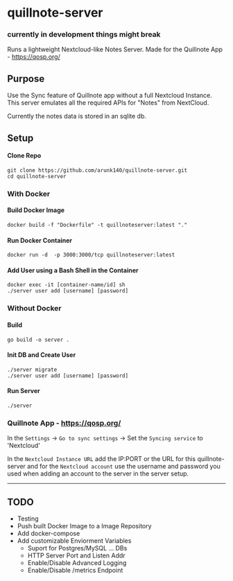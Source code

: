 # quillnote-server 
### currently in development things might break


Runs a lightweight Nextcloud-like Notes Server. Made for the Quillnote App - https://qosp.org/  

## Purpose

Use the Sync feature of Quillnote app without a full Nextcloud Instance. 
This server emulates all the required APIs for "Notes" from NextCloud.

Currently the notes data is stored in an sqlite db.


## Setup

#### Clone Repo

```
git clone https://github.com/arunk140/quillnote-server.git
cd quillnote-server
```

### With Docker 

#### Build Docker Image

```
docker build -f "Dockerfile" -t quillnoteserver:latest "."
```

#### Run Docker Container

```
docker run -d  -p 3000:3000/tcp quillnoteserver:latest
```

#### Add User using a Bash Shell in the Container 

```
docker exec -it [container-name/id] sh
./server user add [username] [password]
```


### Without Docker

#### Build

```
go build -o server .
```

#### Init DB and Create User

```
./server migrate
./server user add [username] [password]
```

#### Run Server

```
./server
```


### Quillnote App - https://qosp.org/

In the `Settings` -> `Go to sync settings` -> Set the `Syncing service` to 'Nextcloud' 

In the `Nextcloud Instance URL` add the IP:PORT or the URL for this quillnote-server and for the `Nextcloud account` use the username and password you used when adding an account to the server in the server setup.

---

## TODO 

* Testing 
* Push built Docker Image to a Image Repository
* Add docker-compose
* Add customizable Enviorment Variables 
    * Suport for Postgres/MySQL ... DBs
    * HTTP Server Port and Listen Addr
    * Enable/Disable Advanced Logging
    * Enable/Disable /metrics Endpoint